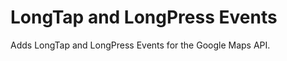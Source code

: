 LongTap and LongPress Events
=====================
Adds LongTap and LongPress Events for the Google Maps API.

